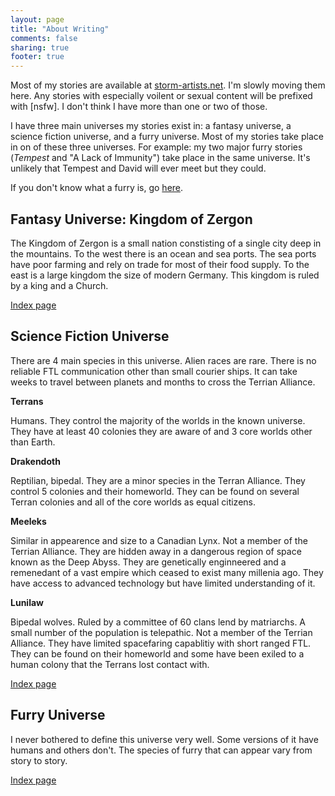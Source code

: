 ```yaml
---
layout: page
title: "About Writing"
comments: false
sharing: true
footer: true
---
```


Most of my stories are available at [storm-artists.net](http://epochwolf.storm-artists.net). I'm slowly moving them here. Any stories with especially voilent or sexual content will be prefixed with [nsfw]. I don't think I have more than one or two of those. 

I have three main universes my stories exist in: a fantasy universe, a science fiction universe, and a furry universe. Most of my stories take place in on of these three universes. For example: my two major furry stories (*Tempest* and "A Lack of Immunity") take place in the same universe. It's unlikely that Tempest and David will ever meet but they could.

If you don't know what a furry is, go [here](/pages/what-is-a-furry).

## Fantasy Universe: Kingdom of Zergon

The Kingdom of Zergon is a small nation constisting of a single city deep in the mountains. To the west there is an ocean and sea ports. The sea ports have poor farming and rely on trade for most of their food supply. To the east is a large kingdom the size of modern Germany. This kingdom is ruled by a king and a Church.

[Index page](/blog/categories/fantasy/)

## Science Fiction Universe

There are 4 main species in this universe. Alien races are rare. There is no reliable FTL communication other than small courier ships. It can take weeks to travel between planets and months to cross the Terrian Alliance. 


**Terrans**

Humans. They control the majority of the worlds in the known universe. They have at least 40 colonies they are aware of and 3 core worlds other than Earth.

**Drakendoth**

Reptilian, bipedal. They are a minor species in the Terran Alliance. They control 5 colonies and their homeworld. They can be found on several Terran colonies and all of the core worlds as equal citizens.

**Meeleks**

Similar in appearence and size to a Canadian Lynx. Not a member of the Terrian Alliance. They are hidden away in a dangerous region of space known as the Deep Abyss. They are genetically enginneered and a remenedant of a vast empire which ceased to exist many millenia ago. They have access to advanced technology but have limited understanding of it.

**Lunilaw**

Bipedal wolves. Ruled by a committee of 60 clans lend by matriarchs. A small number of the population is telepathic. Not a member of the Terrian Alliance. They have limited spacefaring capablitiy with short ranged FTL. They can be found on their homeworld and some have been exiled to a human colony that the Terrans lost contact with.

[Index page](/blog/categories/fantasy/)

## Furry Universe

I never bothered to define this universe very well. Some versions of it have humans and others don't. The species of furry that can appear vary from story to story.

[Index page](/blog/categories/furry/)